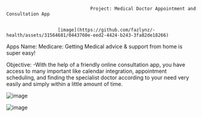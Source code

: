  
                          

                                   Project: Medical Doctor Appointment and Consultation App 

                      
                       [image](https://github.com/fazlynz/-health/assets/31564681/0443760e-eed2-4424-b243-3fa82de18266)
                       

Apps Name: Medicare: Getting Medical advice & support from home is super easy!


Objective:
-With the help of a friendly online consultation app, you have access to many important like calendar integration, appointment scheduling, and finding the specialist doctor according to your need very easily and simply within a little amount of time. 

 

![image](https://github.com/fazlynz/-health/assets/31564681/a3c16129-b1c8-455f-8923-c738abf48115)    

![image](https://github.com/fazlynz/-health/assets/31564681/5be6daba-edea-4b17-9960-1d81b297e341)


  
